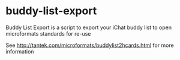 # buddy-list-export
Buddy List Export is a script to export your iChat buddy list to open microformats standards for re-use

See http://tantek.com/microformats/buddylist2hcards.html for more information
